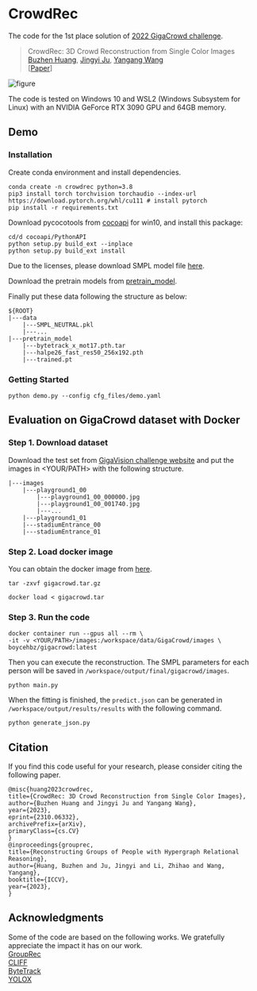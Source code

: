 # CrowdRec

The code for the 1st place solution of [2022 GigaCrowd challenge](https://gigavision.cn/track/track/?nav=GigaCrowd&type=nav&t=1678150678599).<br>

> CrowdRec: 3D Crowd Reconstruction from Single Color Images<br>
> [Buzhen Huang](http://www.buzhenhuang.com/), [Jingyi Ju](https://me-ditto.github.io/), [Yangang Wang](https://www.yangangwang.com/#me)<br>
> \[[Paper](https://arxiv.org/abs/2310.06332)\]<br>

![figure](/assets/teaser.jpg)

The code is tested on Windows 10 and WSL2 (Windows Subsystem for Linux) with an NVIDIA GeForce RTX 3090 GPU and 64GB memory.<br>

## Demo

### Installation
Create conda environment and install dependencies.
```
conda create -n crowdrec python=3.8
pip3 install torch torchvision torchaudio --index-url https://download.pytorch.org/whl/cu111 # install pytorch
pip install -r requirements.txt
```
Download pycocotools from [cocoapi](https://github.com/philferriere/cocoapi) for win10, and install this package:
```
cd/d cocoapi/PythonAPI
python setup.py build_ext --inplace
python setup.py build_ext install
```
Due to the licenses, please download SMPL model file [here](http://smplify.is.tuebingen.mpg.de/).

Download the pretrain models from [pretrain_model](https://pan.baidu.com/s/1-_K3W_ImI3ESl4uygtKV-w?pwd=06le).

Finally put these data following the structure as below:
```
${ROOT}
|---data
    |---SMPL_NEUTRAL.pkl
    |---...
|---pretrain_model
    |---bytetrack_x_mot17.pth.tar
    |---halpe26_fast_res50_256x192.pth
    |---trained.pt
```

### Getting Started
```
python demo.py --config cfg_files/demo.yaml
```


## Evaluation on GigaCrowd dataset with Docker

### Step 1. Download dataset
Download the test set from [GigaVision challenge website](https://www.gigavision.cn/track/track?nav=GigaCrowd&type=nav) and put the images in <YOUR/PATH> with the following structure.

```
|---images
    |---playground1_00
        |---playground1_00_000000.jpg
        |---playground1_00_001740.jpg
        |---...
    |---playground1_01
    |---stadiumEntrance_00
    |---stadiumEntrance_01
```

### Step 2. Load docker image
You can obtain the docker image from [here](https://pan.baidu.com/s/1Ye9VQ3vOx4qahSOdY81q4w?pwd=k77l).
```
tar -zxvf gigacrowd.tar.gz
```
```
docker load < gigacrowd.tar
```

### Step 3. Run the code
```
docker container run --gpus all --rm \
-it -v <YOUR/PATH>/images:/workspace/data/GigaCrowd/images \
boycehbz/gigacrowd:latest
```
Then you can execute the reconstruction. The SMPL parameters for each person will be saved in ```/workspace/output/final/gigacrowd/images```.
```
python main.py
```

When the fitting is finished, the ```predict.json``` can be generated in ```/workspace/output/results/results``` with the following command.
```
python generate_json.py
```

## Citation
If you find this code useful for your research, please consider citing the following paper.
```
@misc{huang2023crowdrec,
title={CrowdRec: 3D Crowd Reconstruction from Single Color Images}, 
author={Buzhen Huang and Jingyi Ju and Yangang Wang},
year={2023},
eprint={2310.06332},
archivePrefix={arXiv},
primaryClass={cs.CV}
}
@inproceedings{grouprec,
title={Reconstructing Groups of People with Hypergraph Relational Reasoning},
author={Huang, Buzhen and Ju, Jingyi and Li, Zhihao and Wang, Yangang},
booktitle={ICCV},
year={2023},
}
```

## Acknowledgments
Some of the code are based on the following works. We gratefully appreciate the impact it has on our work.<br>
[GroupRec](https://github.com/boycehbz/GroupRec)<br>
[CLIFF](https://github.com/huawei-noah/noah-research/tree/master/CLIFF)<br>
[ByteTrack](https://github.com/ifzhang/ByteTrack)<br>
[YOLOX](https://github.com/Megvii-BaseDetection/YOLOX)<br>

